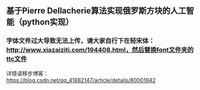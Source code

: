 ## 基于Pierre Dellacherie算法实现俄罗斯方块的人工智能（python实现）
### 字体文件过大导致无法上传，请大家自行下在轻宋体：http://www.xiazaiziti.com/194408.html，然后替换font文件夹的ttc文件
详情请移步博客：https://blog.csdn.net/qq_41882147/article/details/80001942
